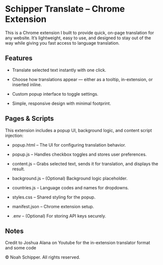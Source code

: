 # Schipper Translate – Chrome Extension
This is a Chrome extension I built to provide quick, on-page translation for any website. It’s lightweight, easy to use, and designed to stay out of the way while giving you fast access to language translation.

## Features
- Translate selected text instantly with one click.

- Choose how translations appear — either as a tooltip, in-extension, or inserted inline.

- Custom popup interface to toggle settings.

- Simple, responsive design with minimal footprint.

## Pages & Scripts
This extension includes a popup UI, background logic, and content script injection:

- popup.html – The UI for configuring translation behavior.

- popup.js – Handles checkbox toggles and stores user preferences.

- content.js – Grabs selected text, sends it for translation, and displays the result.

- background.js – (Optional) Background logic placeholder.

- countries.js – Language codes and names for dropdowns.

- styles.css – Shared styling for the popup.

- manifest.json – Chrome extension setup.

- .env – (Optional) For storing API keys securely.

## Notes

Credit to Joshua Alana on Youtube for the in-extension translator format and some code

© Noah Schipper. All rights reserved.


